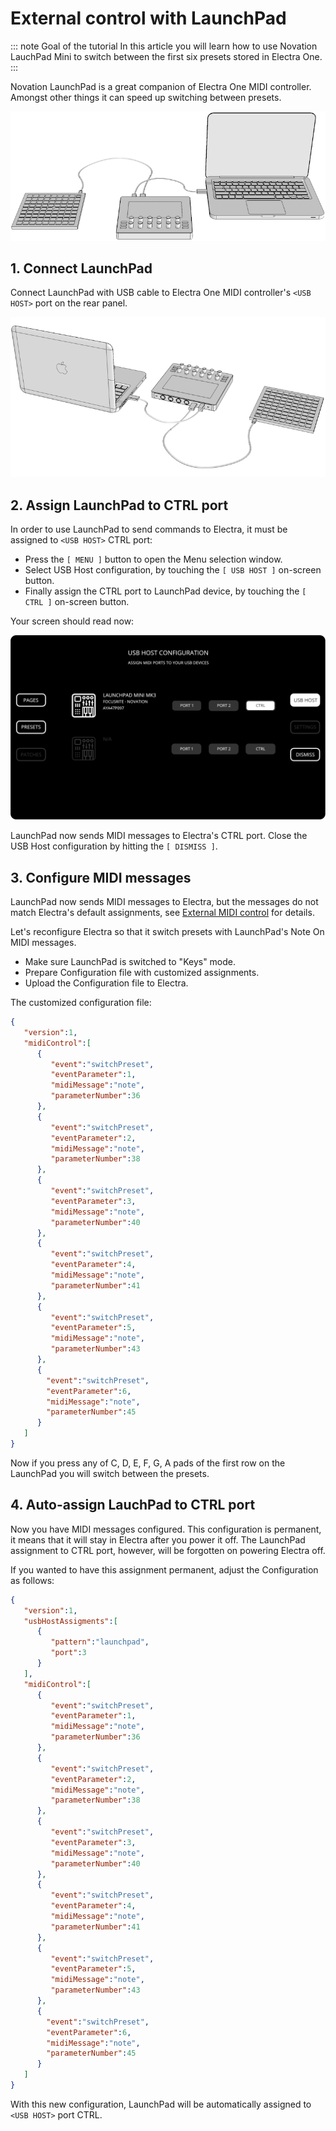 # External control with LaunchPad

::: note Goal of the tutorial
In this article you will learn how to use Novation LauchPad Mini to switch between the first six presets stored in Electra One.
:::

Novation LaunchPad is a great companion of Electra One MIDI controller. Amongst other things it can speed up switching between presets.

![Electra with footswitch](../img/electra-with-launchpad.png)

## 1. Connect LaunchPad
Connect LaunchPad with USB cable to Electra One MIDI controller's `<USB HOST>` port on the rear panel.

![Electra with footswitch](../img/tutorial-launchpad-rear.png)


## 2. Assign LaunchPad to CTRL port
In order to use LaunchPad to send commands to Electra, it must be assigned to `<USB HOST>` CTRL port:

- Press the `[ MENU ]` button to open the Menu selection window.
- Select USB Host configuration, by touching the `[ USB HOST ]` on-screen button.
- Finally assign the CTRL port to LaunchPad device, by touching the `[ CTRL ]` on-screen button.

Your screen should read now:

![USB device launchpad](../img/ui-usbhost-selection-launchpad.png)

LaunchPad now sends MIDI messages to Electra's CTRL port. Close the USB Host configuration by hitting the `[ DISMISS ]`.

## 3. Configure MIDI messages
LaunchPad now sends MIDI messages to Electra, but the messages do not match Electra's default assignments, see [External MIDI control](/extcontrol.md) for details.

Let's reconfigure Electra so that it switch presets with LaunchPad's Note On MIDI messages.

- Make sure LaunchPad is switched to "Keys" mode.
- Prepare Configuration file with customized assignments.
- Upload the Configuration file to Electra.

The customized configuration file:
``` json
{
   "version":1,
   "midiControl":[
      {
         "event":"switchPreset",
         "eventParameter":1,
         "midiMessage":"note",
         "parameterNumber":36
      },
      {
         "event":"switchPreset",
         "eventParameter":2,
         "midiMessage":"note",
         "parameterNumber":38
      },
      {
         "event":"switchPreset",
         "eventParameter":3,
         "midiMessage":"note",
         "parameterNumber":40
      },
      {
         "event":"switchPreset",
         "eventParameter":4,
         "midiMessage":"note",
         "parameterNumber":41
      },
      {
         "event":"switchPreset",
         "eventParameter":5,
         "midiMessage":"note",
         "parameterNumber":43
      },
      {
        "event":"switchPreset",
        "eventParameter":6,
        "midiMessage":"note",
        "parameterNumber":45
      }
   ]
}
```

Now if you press any of C, D, E, F, G, A pads of the first row on the LaunchPad you will switch between the presets.


## 4. Auto-assign LauchPad to CTRL port
Now you have MIDI messages configured. This configuration is permanent, it means that it will stay in Electra after you power it off. The LaunchPad assignment to CTRL port, however, will be forgotten on powering Electra off.

If you wanted to have this assignment permanent, adjust the Configuration as follows:
``` json
{
   "version":1,
   "usbHostAssigments":[
      {
         "pattern":"launchpad",
         "port":3
      }
   ],
   "midiControl":[
      {
         "event":"switchPreset",
         "eventParameter":1,
         "midiMessage":"note",
         "parameterNumber":36
      },
      {
         "event":"switchPreset",
         "eventParameter":2,
         "midiMessage":"note",
         "parameterNumber":38
      },
      {
         "event":"switchPreset",
         "eventParameter":3,
         "midiMessage":"note",
         "parameterNumber":40
      },
      {
         "event":"switchPreset",
         "eventParameter":4,
         "midiMessage":"note",
         "parameterNumber":41
      },
      {
         "event":"switchPreset",
         "eventParameter":5,
         "midiMessage":"note",
         "parameterNumber":43
      },
      {
        "event":"switchPreset",
        "eventParameter":6,
        "midiMessage":"note",
        "parameterNumber":45
      }
   ]
}
```

With this new configuration, LaunchPad will be automatically assigned to `<USB HOST>` port CTRL.
